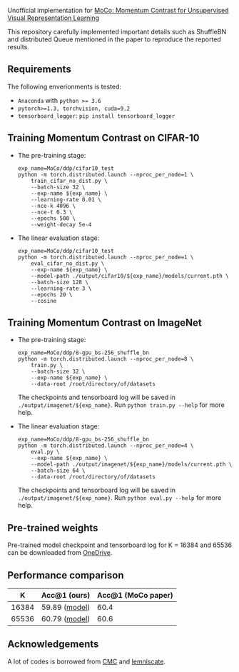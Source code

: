 Unofficial implementation for [MoCo: Momentum Contrast for Unsupervised Visual Representation Learning](https://arxiv.org/abs/1911.05722)

This repository carefully implemented important details such as ShuffleBN and distributed Queue mentioned in the paper to reproduce the reported results.

## Requirements

The following enverionments is tested:

* `Anaconda` with `python >= 3.6`
* `pytorch>=1.3, torchvision, cuda=9.2`
* `tensorboard_logger`: `pip install tensorboard_logger`


## Training Momentum Contrast on CIFAR-10

* The pre-training stage:

  ```
  exp_name=MoCo/ddp/cifar10_test
  python -m torch.distributed.launch --nproc_per_node=1 \
      train_cifar_no_dist.py \
      --batch-size 32 \
      --exp-name ${exp_name} \
      --learning-rate 0.01 \
      --nce-k 4096 \
      --nce-t 0.3 \
      --epochs 500 \
      --weight-decay 5e-4
  ```

* The linear evaluation stage:

  ```
  exp_name=MoCo/ddp/cifar10_test
  python -m torch.distributed.launch --nproc_per_node=1 \
      eval_cifar_no_dist.py \
      --exp-name ${exp_name} \
      --model-path ./output/cifar10/${exp_name}/models/current.pth \
      --batch-size 128 \
      --learning-rate 3 \
      --epochs 20 \
      --cosine
  ```

## Training Momentum Contrast on ImageNet

* The pre-training stage:

  ```
  exp_name=MoCo/ddp/8-gpu_bs-256_shuffle_bn
  python -m torch.distributed.launch --nproc_per_node=8 \
      train.py \
      --batch-size 32 \
      --exp-name ${exp_name} \
      --data-root /root/directory/of/datasets
  ```

  The checkpoints and tensorboard log will be saved in `./output/imagenet/${exp_name}`. Run `python train.py --help` for more help.
  
* The linear evaluation stage:

  ```
  exp_name=MoCo/ddp/8-gpu_bs-256_shuffle_bn
  python -m torch.distributed.launch --nproc_per_node=4 \
      eval.py \
      --exp-name ${exp_name} \
      --model-path ./output/imagenet/${exp_name}/models/current.pth \
      --batch-size 64 \
      --data-root /root/directory/of/datasets
  ```

  The checkpoints and tensorboard log will be saved in `./output/imagenet/${exp_name}`. Run `python eval.py --help` for more help.

## Pre-trained weights

Pre-trained model checkpoint and tensorboard log for K = 16384 and 65536 can be downloaded from [OneDrive](https://1drv.ms/u/s!AsaPPmtCAq08pEsUojFnhhnGLG8F?e=zFwbGY).

## Performance comparison

| K     | Acc@1 (ours) | Acc@1 (MoCo paper) |
| ----- | ------------ | ------------------ |
| 16384 | 59.89 ([model](https://1drv.ms/u/s!AsaPPmtCAq08pFfk01K2l2T7Hv9P?e=uI1vGx))        | 60.4               |
| 65536 | 60.79 ([model](https://1drv.ms/u/s!AsaPPmtCAq08pFa2xJRkILatNLh8?e=IMt2xg))       | 60.6               |

## Acknowledgements

A lot of codes is borrowed from [CMC](https://github.com/HobbitLong/CMC) and [lemniscate](https://github.com/zhirongw/lemniscate.pytorch).

